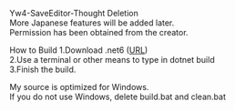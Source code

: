 Yw4-SaveEditor-Thought Deletion<br>
More Japanese features will be added later.<br>
Permission has been obtained from the creator.<br>

How to Build
1.Download .net6 ([URL](https://dotnet.microsoft.com/ja-jp/download/dotnet/6.0))<br>
2.Use a terminal or other means to type in dotnet build<br>
3.Finish the build.<br>

My source is optimized for Windows.<br>
If you do not use Windows, delete build.bat and clean.bat<br>
